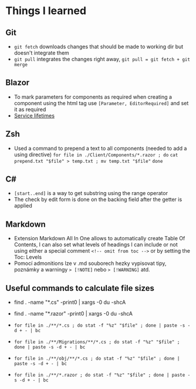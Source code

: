 # Things I learned

## Git
- `git fetch` downloads changes that should be made to working dir but doesn't integrate them
- `git pull` integrates the changes right away, `git pull = git fetch + git merge`

## Blazor
- To mark parameters for components as required when creating a component using the html tag use `[Parameter, EditorRequired]` and set it as required
- [Service lifetimes](https://learn.microsoft.com/en-us/dotnet/core/extensions/dependency-injection#service-lifetimes:~:text=Singleton-,Service%20lifetimes,-Services%20can%20be)

## Zsh
- Used a command to prepend a text to all components (needed to add a using directive)
`for file in ./Client/Components/*.razor ; do`
`cat prepend.txt "$file" > temp.txt ; mv temp.txt "$file"`
`done`

## C#
- `[start..end]` is a way to get substring using the range operator
- The check by edit form is done on the backing field after the getter is applied

## Markdown
- Extension Markdown All In One allows to automatically create Table Of Contents, I can also set what levels of headings I can include or not using either a special comment `<!-- omit from toc -->` or by setting the Toc: Levels 
- Pomocí admonitions lze v .md souborech hezky vypisovat tipy, poznámky a warningy `> [!NOTE]` nebo `> [!WARNING]` atd.

## Useful commands to calculate file sizes
- find . -name "*.cs" -print0 | xargs -0 du -shcA
- find . -name "*.razor" -print0 | xargs -0 du -shcA

- `for file in ./**/*.cs ; do stat -f "%z" "$file" ; done | paste -s -d + - | bc`
- `for file in ./**/Migrations/**/*.cs ; do stat -f "%z" "$file" ; done | paste -s -d + - | bc`
- `for file in ./**/obj/**/*.cs ; do stat -f "%z" "$file" ; done | paste -s -d + - | bc`
- `for file in ./**/*.razor ; do stat -f "%z" "$file" ; done | paste -s -d + - | bc`